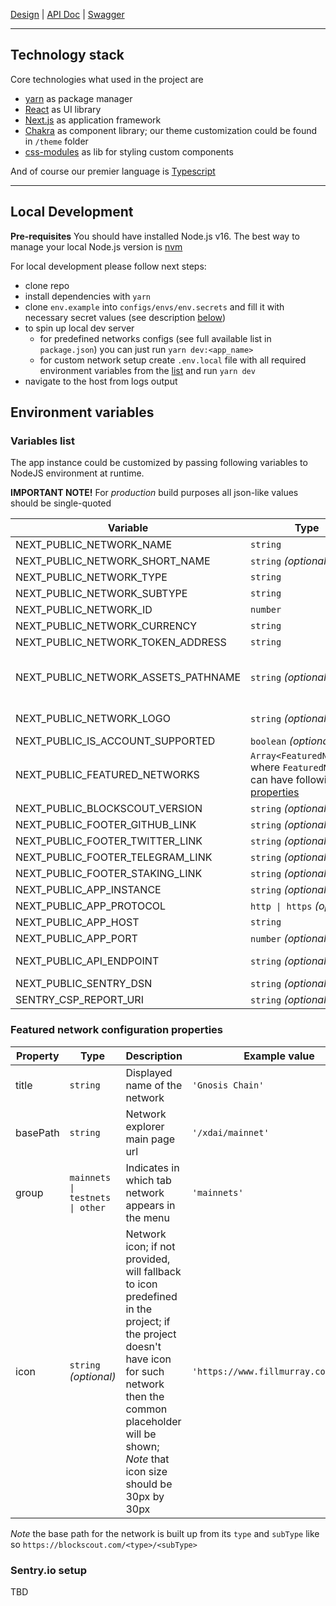[Design](https://www.figma.com/file/07zoJSAP7Vo655ertmlppA/My_Account?node-id=279%3A1006) | [API Doc](https://github.com/blockscout/blockscout-account/blob/account/apps/block_scout_web/API.md) | [Swagger](https://app.swaggerhub.com/apis/NIKITOSING4/blockscout-account-api/1.0)

-----
## Technology stack

Core technologies what used in the project are
- [yarn](https://yarnpkg.com/) as package manager
- [React](https://reactjs.org/) as UI library
- [Next.js](https://nextjs.org/) as application framework
- [Chakra](https://chakra-ui.com/) as component library; our theme customization could be found in `/theme` folder
- [css-modules](https://github.com/css-modules/css-modules) as lib for styling custom components

And of course our premier language is [Typescript](https://www.typescriptlang.org/)

-----
## Local Development

**Pre-requisites** You should have installed Node.js v16. The best way to manage your local Node.js version is [nvm](https://github.com/nvm-sh/nvm)

For local development please follow next steps:
- clone repo
- install dependencies with `yarn`
- clone `env.example` into `configs/envs/env.secrets` and fill it with necessary secret values (see description [below](#environment-variables))
- to spin up local dev server
    - for predefined networks configs (see full available list in `package.json`) you can just run `yarn dev:<app_name>`
    - for custom network setup create `.env.local` file with all required environment variables from the [list](#environment-variables) and run `yarn dev` 
- navigate to the host from logs output

## Environment variables
### Variables list
The app instance could be customized by passing following variables to NodeJS environment at runtime.

**IMPORTANT NOTE!** For _production_ build purposes all json-like values should be single-quoted

| Variable | Type | Description | Default value
| --- | --- | --- | --- |
| NEXT_PUBLIC_NETWORK_NAME | `string` | Displayed name of the network | `Gnosis Chain` |
| NEXT_PUBLIC_NETWORK_SHORT_NAME | `string` *(optional)* | Used for SEO attributes (page title and description) | `OoG` |
| NEXT_PUBLIC_NETWORK_TYPE | `string` | Network type (used as first part of the base path) | `xdai` |
| NEXT_PUBLIC_NETWORK_SUBTYPE | `string` | Network subtype (used as second part of the base path) | `mainnet` |
| NEXT_PUBLIC_NETWORK_ID | `number` | Chain id, see [https://chainlist.org/](https://chainlist.org/) for the reference | `99` |
| NEXT_PUBLIC_NETWORK_CURRENCY | `string` | Network currency symbol | `xDAI` |
| NEXT_PUBLIC_NETWORK_TOKEN_ADDRESS | `string` | Address of network's native token | `0x029a799563238d0e75e20be2f4bda0ea68d00172` |
| NEXT_PUBLIC_NETWORK_ASSETS_PATHNAME | `string` *(optional)* | Network name for constructing url of token logos according to template `https://raw.githubusercontent.com/trustwallet/assets/master/blockchains/${assetsNamePath}/assets/${tokenAddress}/logo.png`. It should match network name in TrustWallet assets repo, see the full list [here](https://github.com/trustwallet/assets/tree/master/blockchains). If not provided, the network type will be used as its assets path part | `ethereum` |
| NEXT_PUBLIC_NETWORK_LOGO | `string` *(optional)* | Network logo; if not provided, will fallback to logo predefined in the project; if the project doesn't have logo for such network then the common placeholder will be shown; *Note* that logo height should be 20px and width less than 120px | `https://www.fillmurray.com/240/40` |
| NEXT_PUBLIC_IS_ACCOUNT_SUPPORTED | `boolean` *(optional)* | Set to true if network has account feature | `true` |
| NEXT_PUBLIC_FEATURED_NETWORKS | `Array<FeaturedNetwork>` where `FeaturedNetwork` can have following [properties](#network-configuration-properties) | Configuration of featured networks that will be shown in the app menu | `[{'title':'Gnosis Chain','basePath':'/xdai/mainnet','group':'mainnets'}]` |
| NEXT_PUBLIC_BLOCKSCOUT_VERSION | `string` *(optional)* | Current running version of Blockscout (used to display link to release in the footer) |
| NEXT_PUBLIC_FOOTER_GITHUB_LINK | `string` *(optional)* | Link to Github in the footer | `https://github.com/blockscout/blockscout` |
| NEXT_PUBLIC_FOOTER_TWITTER_LINK | `string` *(optional)* | Link to Twitter in the footer | `https://www.twitter.com/blockscoutcom` |
| NEXT_PUBLIC_FOOTER_TELEGRAM_LINK | `string` *(optional)* | Link to Telegram in the footer | `https://t.me/poa_network` |
| NEXT_PUBLIC_FOOTER_STAKING_LINK | `string` *(optional)* | Link to staking dashboard in the footer | `https://duneanalytics.com/maxaleks/xdai-staking` |
| NEXT_PUBLIC_APP_INSTANCE | `string` *(optional)* | Name of app instance | `wonderful_kepler` |
| NEXT_PUBLIC_APP_PROTOCOL | `http \| https` *(optional)* | App protocol (`https` used as default value) | `https` |
| NEXT_PUBLIC_APP_HOST | `string` | App host | `blockscout.com` |
| NEXT_PUBLIC_APP_PORT | `number` *(optional)* | Port where app is running. Have to be provided if it is different to default port | `3000` |
| NEXT_PUBLIC_API_ENDPOINT | `string` *(optional)* | By default the API endpoint base URL will be set up the same value as frontend app host. If it is not the case, pass the API endpoint base URL in this variable  | `https://blockscout.com` |
| NEXT_PUBLIC_SENTRY_DSN | `string` *(optional)* | Client key for your Senty.io app | `<secret>` |
| SENTRY_CSP_REPORT_URI | `string` *(optional)* | URL for sending CSP-reports to your Senty.io app | `<secret>` |

### Featured network configuration properties

| Property | Type | Description | Example value
| --- | --- | --- | --- |
| title | `string` | Displayed name of the network | `'Gnosis Chain'` |
| basePath | `string` | Network explorer main page url | `'/xdai/mainnet'` |
| group | `mainnets \| testnets \| other` | Indicates in which tab network appears in the menu | `'mainnets'` |
| icon | `string` *(optional)* | Network icon; if not provided, will fallback to  icon predefined in the project; if the project doesn't have icon for such network then the common placeholder will be shown; *Note* that icon size should be 30px by 30px | `'https://www.fillmurray.com/60/60'` |

*Note* the base path for the network is built up from its `type` and `subType` like so `https://blockscout.com/<type>/<subType>`

### Sentry.io setup

TBD